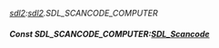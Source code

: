 _[sdl2](../../modules/sdl2/sdl2-module.md):[sdl2](../../modules/sdl2/sdl2-module.md).SDL\_SCANCODE\_COMPUTER_
##### Const SDL\_SCANCODE\_COMPUTER:[SDL_Scancode](../../modules/sdl2/sdl2-sdl_scancode.md)
